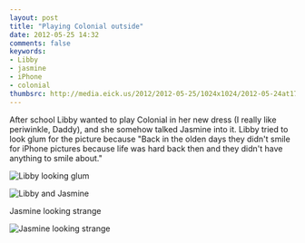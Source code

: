 ```yaml
---
layout: post
title: "Playing Colonial outside"
date: 2012-05-25 14:32
comments: false
keywords: 
- Libby
- jasmine
- iPhone
- colonial
thumbsrc: http://media.eick.us/2012/2012-05-25/1024x1024/2012-05-24at17.29.40.jpg
---
```

After school Libby wanted to play Colonial in her new dress (I really like periwinkle, Daddy), and she somehow talked Jasmine into it.  Libby tried to look glum for the picture because "Back in the olden days they didn't smile for iPhone pictures because life was hard back then and they didn't have anything to smile about."




![Libby looking glum](http://media.eick.us/media/photographs/2012/2012-05-25/2012-05-24at17.36.27.jpg)




![Libby and Jasmine](http://media.eick.us/media/photographs/2012/2012-05-25/2012-05-24at17.29.40.jpg)



Jasmine looking strange



![Jasmine looking strange](http://media.eick.us/media/photographs/2012/2012-05-25/2012-05-24at17.28.37.jpg)

